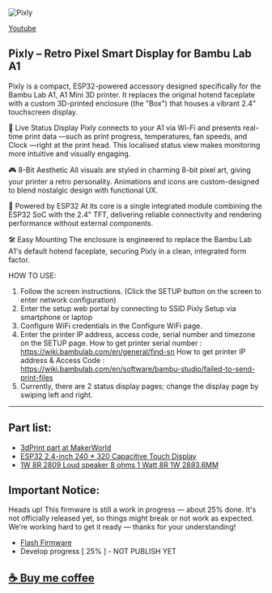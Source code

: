 ![Pixly](/picture/animation.gif)

[Youtube](https://youtube.com/shorts/96pzUit0e2s)

## Pixly – Retro Pixel Smart Display for Bambu Lab A1

Pixly is a compact, ESP32-powered accessory designed specifically for the Bambu Lab A1, A1 Mini 3D printer. It replaces the original hotend faceplate with a custom 3D-printed enclosure (the "Box") that houses a vibrant 2.4" touchscreen display.

📡 Live Status Display
Pixly connects to your A1 via Wi-Fi and presents real-time print data —such as print progress, temperatures, fan speeds, and Clock —right at the print head. This localised status view makes monitoring more intuitive and visually engaging.

🎮 8-Bit Aesthetic
All visuals are styled in charming 8-bit pixel art, giving your printer a retro personality. Animations and icons are custom-designed to blend nostalgic design with functional UX.

🧠 Powered by ESP32
At its core is a single integrated module combining the ESP32 SoC with the 2.4" TFT, delivering reliable connectivity and rendering performance without external components.

🛠️ Easy Mounting
The enclosure is engineered to replace the Bambu Lab A1's default hotend faceplate, securing Pixly in a clean, integrated form factor.



HOW TO USE: 
1. Follow the screen instructions. (Click the SETUP button on the screen to enter network configuration)
2. Enter the setup web portal by connecting to SSID Pixly Setup via smartphone or laptop
3. Configure WiFi credentials in the Configure WiFi page.
4. Enter the printer IP address, access code, serial number and timezone on the SETUP page.
    How to get printer serial number :  https://wiki.bambulab.com/en/general/find-sn
    How to get printer IP address & Access Code :  https://wiki.bambulab.com/en/software/bambu-studio/failed-to-send-print-files
5. Currently, there are 2 status display pages; change the display page by swiping left and right.

---------------------------------------------------------------------------------------------------

## Part list:

- [3dPrint part at MakerWorld](https://makerworld.com/en/models/1432974-pixly-faceplate-kit#profileId-1490390)
- [ESP32 2.4-inch 240 * 320 Capacitive Touch Display](s.click.aliexpress.com/e/_omgP1zh)
- [1W 8R 2809 Loud speaker 8 ohms 1 Watt 8R 1W 28*9*3.6MM](s.click.aliexpress.com/e/_oDSKVf9)

## Important Notice:
Heads up! This firmware is still a work in progress — about 25% done.
It's not officially released yet, so things might break or not work as expected.
We’re working hard to get it ready — thanks for your understanding!
- [Flash Firmware](https://vaandcob.github.io/webpage/src/index.html)
- Develop progress [ 25% ] - NOT PUBLISH YET 


## [☕ Buy me coffee](https://buymeacoffee.com/vaandcob)
